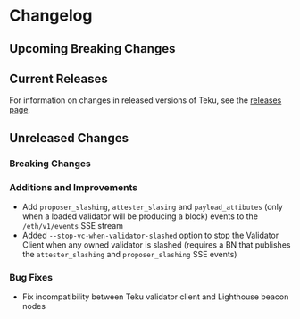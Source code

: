 # Changelog

## Upcoming Breaking Changes

## Current Releases

For information on changes in released versions of Teku, see
the [releases page](https://github.com/Consensys/teku/releases).

## Unreleased Changes

### Breaking Changes

### Additions and Improvements
- Add `proposer_slashing`, `attester_slasing` and `payload_attibutes` (only when a loaded validator will be producing a block) events to the `/eth/v1/events` SSE stream
- Added `--stop-vc-when-validator-slashed` option to stop the Validator Client when any owned validator is slashed (requires a BN that publishes the `attester_slashing` and `proposer_slashing` SSE events)

### Bug Fixes
- Fix incompatibility between Teku validator client and Lighthouse beacon nodes
